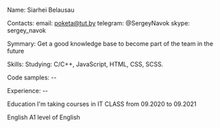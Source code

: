 Name:
    Siarhei Belausau

Contacts:
    email:  poketa@tut.by
    telegram: @SergeyNavok
    skype: sergey_navok

Symmary:
    Get a good knowledge base to become part of the team in the future

Skills:
    Studying: C/C++, JavaScript, HTML, CSS, SCSS.

Code samples:
    --

Experience:
    --

Education
    I'm taking courses in IT CLASS from 09.2020 to 09.2021

English
A1 level of English